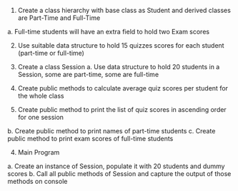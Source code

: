 1. Create a class hierarchy with base class as Student and derived classes are Part-Time and Full-Time

a. Full-time students will have an extra field to hold two Exam scores

2. Use suitable data structure to hold 15 quizzes scores for each student (part-time or full-time)

3. Create a class Session
a. Use data structure to hold 20 students in a Session, some are part-time, some are full-time

  1. Create public methods to calculate average quiz scores per student for the whole class
  2. Create public method to print the list of quiz scores in ascending order for one session

b. Create public method to print names of part-time students
c. Create public method to print exam scores of full-time students


4. Main Program


a. Create an instance of Session, populate it with 20 students and dummy scores
b. Call all public methods of Session and capture the output of those methods on console
